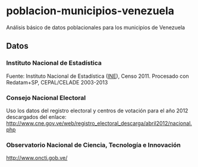 # poblacion-municipios-venezuela

Análisis básico de datos poblacionales para los municipios de Venezuela 

## Datos

### Instituto Nacional de Estadística

Fuente: Instituto Nacional de Estadística ([INE](http://www.ine.gob.ve)), Censo 2011. Procesado con Redatam+SP, CEPAL/CELADE 2003-2013


### Consejo Nacional Electoral

Uso los datos del registro electoral y centros de votación para el año 2012 descargados del enlace: http://www.cne.gov.ve/web/registro_electoral_descarga/abril2012/nacional.php

### Observatorio Nacional de Ciencia, Tecnología e Innovación

http://www.oncti.gob.ve/